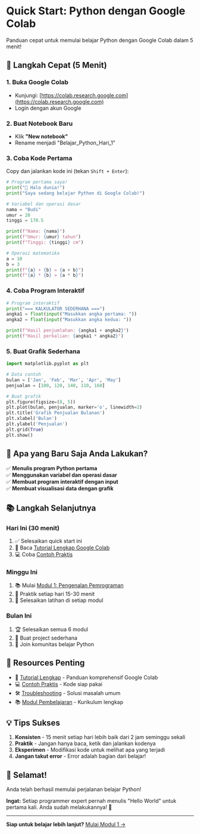 # Quick Start: Python dengan Google Colab

Panduan cepat untuk memulai belajar Python dengan Google Colab dalam 5 menit!

## 🚀 Langkah Cepat (5 Menit)

### 1. Buka Google Colab
- Kunjungi: [https://colab.research.google.com](https://colab.research.google.com)
- Login dengan akun Google

### 2. Buat Notebook Baru
- Klik **"New notebook"**
- Rename menjadi "Belajar_Python_Hari_1"

### 3. Coba Kode Pertama
Copy dan jalankan kode ini (tekan `Shift + Enter`):

```python
# Program pertama saya!
print("🎉 Halo dunia!")
print("Saya sedang belajar Python di Google Colab!")

# Variabel dan operasi dasar
nama = "Budi"
umur = 20
tinggi = 170.5

print(f"Nama: {nama}")
print(f"Umur: {umur} tahun")
print(f"Tinggi: {tinggi} cm")

# Operasi matematika
a = 10
b = 3
print(f"{a} + {b} = {a + b}")
print(f"{a} * {b} = {a * b}")
```

### 4. Coba Program Interaktif
```python
# Program interaktif
print("=== KALKULATOR SEDERHANA ===")
angka1 = float(input("Masukkan angka pertama: "))
angka2 = float(input("Masukkan angka kedua: "))

print(f"Hasil penjumlahan: {angka1 + angka2}")
print(f"Hasil perkalian: {angka1 * angka2}")
```

### 5. Buat Grafik Sederhana
```python
import matplotlib.pyplot as plt

# Data contoh
bulan = ['Jan', 'Feb', 'Mar', 'Apr', 'May']
penjualan = [100, 120, 140, 110, 160]

# Buat grafik
plt.figure(figsize=(8, 5))
plt.plot(bulan, penjualan, marker='o', linewidth=2)
plt.title('Grafik Penjualan Bulanan')
plt.xlabel('Bulan')
plt.ylabel('Penjualan')
plt.grid(True)
plt.show()
```

## 🎯 Apa yang Baru Saja Anda Lakukan?

✅ **Menulis program Python pertama**  
✅ **Menggunakan variabel dan operasi dasar**  
✅ **Membuat program interaktif dengan input**  
✅ **Membuat visualisasi data dengan grafik**

## 📚 Langkah Selanjutnya

### Hari Ini (30 menit)
1. ✅ Selesaikan quick start ini
2. 📖 Baca [Tutorial Lengkap Google Colab](./README.md)
3. 💻 Coba [Contoh Praktis](./contoh-praktis.md)

### Minggu Ini
1. 📚 Mulai [Modul 1: Pengenalan Pemrograman](../modul-1-pengenalan/)
2. 💪 Praktik setiap hari 15-30 menit
3. 🎯 Selesaikan latihan di setiap modul

### Bulan Ini
1. 🏆 Selesaikan semua 6 modul
2. 🚀 Buat project sederhana
3. 🤝 Join komunitas belajar Python

## 🔗 Resources Penting

- 📖 [Tutorial Lengkap](./README.md) - Panduan komprehensif Google Colab
- 💻 [Contoh Praktis](./contoh-praktis.md) - Kode siap pakai
- 🛠️ [Troubleshooting](./troubleshooting.md) - Solusi masalah umum
- 📚 [Modul Pembelajaran](../README.md) - Kurikulum lengkap

## 💡 Tips Sukses

1. **Konsisten** - 15 menit setiap hari lebih baik dari 2 jam seminggu sekali
2. **Praktik** - Jangan hanya baca, ketik dan jalankan kodenya
3. **Eksperimen** - Modifikasi kode untuk melihat apa yang terjadi
4. **Jangan takut error** - Error adalah bagian dari belajar!

## 🎉 Selamat!

Anda telah berhasil memulai perjalanan belajar Python! 

**Ingat:** Setiap programmer expert pernah menulis "Hello World" untuk pertama kali. Anda sudah melakukannya! 🚀

---

**Siap untuk belajar lebih lanjut?** [Mulai Modul 1 →](../modul-1-pengenalan/)